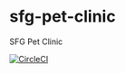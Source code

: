 # sfg-pet-clinic

SFG Pet Clinic

[![CircleCI](https://circleci.com/gh/blueoasis/sfg-pet-clinic.svg?style=svg)](https://circleci.com/gh/blueoasis/sfg-pet-clinic)
